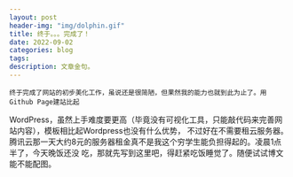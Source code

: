 ```yaml
---
layout: post
header-img: "img/dolphin.gif" 
title: 终于。。。完成了！
date: 2022-09-02
categories: blog
tags: 
description: 文章金句。
---
```


    终于完成了网站的初步美化工作，虽说还是很简陋，但果然我的能力也就到此为止了。用Github Page建站比起
WordPress，虽然上手难度要更高（毕竟没有可视化工具，只能敲代码来完善网站内容），模板相比起Wordpress也没有什么优势，
不过好在不需要租云服务器。腾讯云那一天大约8元的服务器租金真不是我这个穷学生能负担得起的。凌晨1点半了，今天晚饭还没
吃，那就先写到这里吧，得赶紧吃饭睡觉了。随便试试博文能不能配图。

